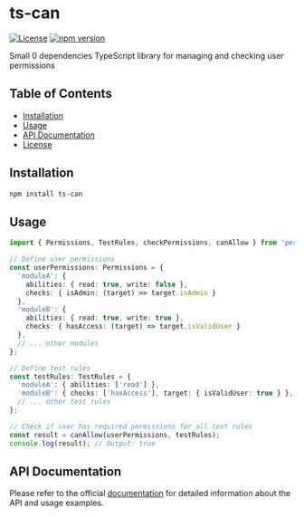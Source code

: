 # ts-can

[![License](https://img.shields.io/badge/license-MIT-blue.svg)](LICENSE)
[![npm version](https://badge.fury.io/veselinreljic/ts-can.svg)](https://badge.fury.io/veselinreljic/ts-can)

Small 0 dependencies TypeScript library for managing and checking user permissions

## Table of Contents

- [Installation](#installation)
- [Usage](#usage)
- [API Documentation](#api-documentation)
- [License](#license)

## Installation

```bash
npm install ts-can
```

## Usage
```ts
import { Permissions, TestRules, checkPermissions, canAllow } from 'permissions-library';

// Define user permissions
const userPermissions: Permissions = {
  'moduleA': {
    abilities: { read: true, write: false },
    checks: { isAdmin: (target) => target.isAdmin }
  },
  'moduleB': {
    abilities: { read: true, write: true },
    checks: { hasAccess: (target) => target.isValidUser }
  },
  // ... other modules
};

// Define test rules
const testRules: TestRules = {
  'moduleA': { abilities: ['read'] },
  'moduleB': { checks: ['hasAccess'], target: { isValidUser: true } },
  // ... other test rules
};

// Check if user has required permissions for all test rules
const result = canAllow(userPermissions, testRules);
console.log(result); // Output: true
```

## API Documentation

Please refer to the official [documentation](https://veselinreljic.github.io/ts-can/globals.html#canallow) for detailed information about the API and usage examples.
